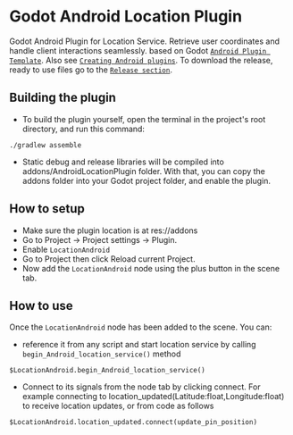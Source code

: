 # Godot Android Location Plugin
Godot Android Plugin for Location Service. Retrieve user coordinates and handle client interactions seamlessly. based on Godot [`Android Plugin Template`](https://github.com/m4gr3d/Godot-Android-Plugin-Template). Also see [`Creating Android plugins`](https://docs.godotengine.org/en/4.0/tutorials/platform/android/android_plugin.html). To download the release, ready to use files go to the [`Release section`](https://github.com/TheOathMan/Godot-Android-Location-Plugin/releases).

## Building the plugin
- To build the plugin yourself, open the terminal in the project's root directory, and run this command:
```
./gradlew assemble
```
- Static debug and release libraries will be compiled into addons/AndroidLocationPlugin folder. With that, you can copy the addons folder into your Godot project folder, and enable the plugin.

## How to setup
* Make sure the plugin location is at res://addons
* Go to Project -> Project settings -> Plugin.
* Enable `LocationAndroid`
* Go to Project then click Reload current Project.
* Now add the `LocationAndroid` node using the plus button in the scene tab.

## How to use
Once the `LocationAndroid` node has been added to the scene. You can:
* reference it from any script and start location service by calling `begin_Android_location_service()` method
```
$LocationAndroid.begin_Android_location_service()
```
* Connect to its signals from the node tab by clicking connect. For example connecting to location_updated(Latitude:float,Longitude:float) to receive location updates, or from code as follows

```
$LocationAndroid.location_updated.connect(update_pin_position)
```

